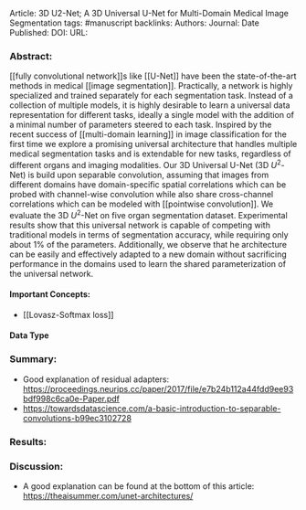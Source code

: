 Article: 3D U2-Net; A 3D Universal U-Net for Multi-Domain Medical Image Segmentation
tags: #manuscript 
backlinks:
Authors: 
Journal: 
Date Published: 
DOI: 
URL: 

### Abstract:
[[fully convolutional network]]s like [[U-Net]] have been the state-of-the-art methods in medical [[image segmentation]]. Practically, a network is highly specialized and trained separately for each segmentation task. Instead of a collection of multiple models, it is highly desirable to learn a universal data representation for different tasks, ideally a single model with the addition of a minimal number of parameters steered to each task. Inspired by the recent success of [[multi-domain learning]] in image classification for the first time we explore a promising universal architecture that handles multiple medical segmentation tasks and is extendable for new tasks, regardless of different organs and imaging modalities. Our 3D Universal U-Net (3D $U^2$-Net) is build upon separable convolution, assuming that images from different domains have domain-specific spatial correlations which can be probed with channel-wise convolution while also share cross-channel correlations which can be modeled with [[pointwise convolution]]. We evaluate the 3D $U^2$-Net on five organ segmentation dataset. Experimental results show that this universal network is capable of competing with traditional models in terms of segmentation accuracy, while requiring only about $1\%$ of the parameters. Additionally, we observe that he architecture can be easily and effectively adapted to a new domain without sacrificing performance in the domains used to learn the shared parameterization of the universal network.

#### Important Concepts:
- [[Lovasz-Softmax loss]]


#### Data Type


### Summary:
- Good explanation of residual adapters: https://proceedings.neurips.cc/paper/2017/file/e7b24b112a44fdd9ee93bdf998c6ca0e-Paper.pdf
- https://towardsdatascience.com/a-basic-introduction-to-separable-convolutions-b99ec3102728

### Results:



### Discussion:
- A good explanation can be found at the bottom of this article: https://theaisummer.com/unet-architectures/